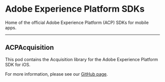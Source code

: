 # Adobe Experience Platform SDKs
Home of the official Adobe Experience Platform (ACP) SDKs for mobile apps.

<hr>

## ACPAcquisition

This pod contains the Acquisition library for the Adobe Experience Platform SDK for iOS.

For more information, please see our [GitHub page](https://github.com/Adobe-Marketing-Cloud/acp-sdks).
